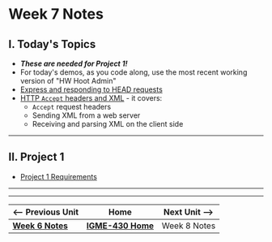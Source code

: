 # Week 7 Notes

## I. Today's Topics
- ***These are needed for Project 1!***
- For today's demos, as you code along, use the most recent working version  of "HW Hoot Admin"
- [Express and responding to HEAD requests](../projects/p1-express-HEAD.md)
- [HTTP `Accept` headers and XML](../projects/p1-accept-header-xml.md) - it covers:
  - `Accept` request headers
  - Sending XML from a web server
  - Receiving and parsing XML on the client side

---

## II. Project 1
- [Project 1 Requirements](../projects/project-1.md)

---
---

| <-- Previous Unit | Home | Next Unit -->
| --- | --- | --- 
|   [**Week 6 Notes**](06A.md)  |  [**IGME-430 Home**](../) | Week 8 Notes
